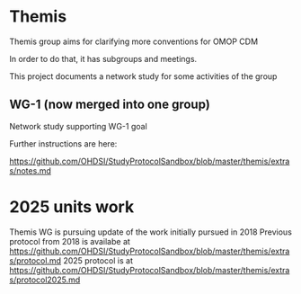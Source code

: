 # Themis

Themis group aims for clarifying more conventions for OMOP CDM

In order to do that, it has subgroups and meetings.

This project documents a network study for some activities of the group

## WG-1  (now merged into one group)
Network study supporting WG-1 goal

Further instructions are here:

https://github.com/OHDSI/StudyProtocolSandbox/blob/master/themis/extras/notes.md

# 2025 units work
Themis WG is pursuing update of the work initially pursued in 2018
Previous protocol from 2018 is availabe at https://github.com/OHDSI/StudyProtocolSandbox/blob/master/themis/extras/protocol.md
2025 protocol is at https://github.com/OHDSI/StudyProtocolSandbox/blob/master/themis/extras/protocol2025.md
